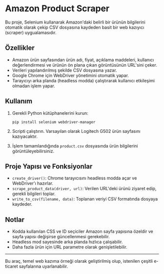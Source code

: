 # Amazon Product Scraper

Bu proje, Selenium kullanarak Amazon'daki belirli bir ürünün bilgilerini otomatik olarak çekip CSV dosyasına kaydeden basit bir web kazıyıcı (scraper) uygualamasıdır.

## Özellikler

- Amazon ürün sayfasından ürün adı, fiyat, açıklama maddeleri, kullanıcı değerlendirmesi ve ürünün ön plana çıkan görüntüsünün URL'sini çeker.
- Verileri yapılandırılmış şekilde CSV dosyasına yazar.
- Google Chrome için WebDriver yönetimini otomatik yapar.
- Tarayıcıyı arka planda (headless modda) çalıştırarak kullanıcı etkileşimi olmadan işlem yapar.

## Kullanım

1. Gerekli Python kütüphanelerini kurun:
   ```
   pip install selenium webdriver-manager
   ```

2. Scripti çalıştırın. Varsayılan olarak Logitech G502 ürün sayfasını kazıyacaktır.

3. İşlem tamamlandığında `product.csv` dosyasında ürün bilgilerini görüntüleyebilirsiniz.

## Proje Yapısı ve Fonksiyonlar

- `create_driver()`: Chrome tarayıcısını headless modda açar ve WebDriver'ı hazırlar.
- `scrape_product_data(driver, url)`: Verilen URL'deki ürünü ziyaret edip, gerekli bilgileri toplar.
- `write_to_csv(filename, data)`: Toplanan veriyi CSV formatında dosyaya kaydeder.

## Notlar

- Kodda kullanılan CSS ve ID seçiciler Amazon sayfa yapısına özeldir ve sayfa yapısı değişirse güncellenmesi gerekebilir.
- Headless mod sayesinde arka planda hızlıca çalışabilir.
- Daha fazla ürün için URL parametre olarak genişletilebilir.
---

Bu araç, temel web kazıma örneği olarak geliştirilmiş olup, istenilen çeşitli e-ticaret sayfalarına uyarlanabilir.
